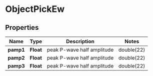 

# ObjectPickEw


## Properties

| Name | Type | Description | Notes |
|------------ | ------------- | ------------- | -------------|
|**pamp1** | **Float** | peak P-wave half amplitude | double(22) |  |
|**pamp2** | **Float** | peak P-wave half amplitude | double(22) |  [optional] |
|**pamp3** | **Float** | peak P-wave half amplitude | double(22) |  [optional] |



